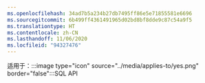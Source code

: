 ```yaml
---
ms.openlocfilehash: 34ad7b5a234b27db7495ff86e5e71855581e6696
ms.sourcegitcommit: 6b499ff4361491965d02bd8bf8dde9c87c54a9f5
ms.translationtype: HT
ms.contentlocale: zh-CN
ms.lasthandoff: 11/06/2020
ms.locfileid: "94327476"
---
```

适用于：:::image type="icon" source="../media/applies-to/yes.png" border="false":::SQL API

<!-- Update_Description: new article about appliesto sql api -->
<!--NEW.date: 11/09/2020-->